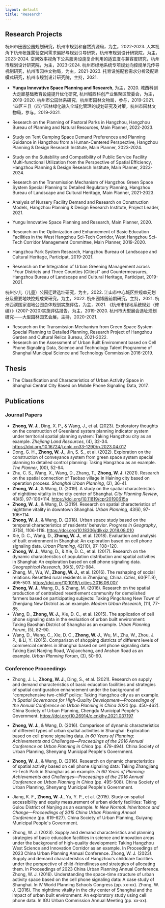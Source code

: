 ```yaml
---
layout: default
title: "Research"
---
```


## Research Projects
杭州市田园公园规划研究，杭州市规划和自然资源局，为主，2022-2023.
人本视角下杭州帐篷露营空间需求偏好与规划引导研究，杭州市规划设计研究院，为主，2023-2024.
空间效率视角下公共服务设施复合利用的适宜度与兼容度研究，杭州市规划设计研究院，为主，2023-2024.
杭州市绿地系统专项规划向控规单元传导机制研究，杭州市园林文物局，为主，2021-2023.
托育设施配套需求分析及配建模式研究，杭州市规划设计研究院，主持，2021.
- **Yungu Innovative Space Planning and Research**, 为主，2020.
城西科创大走廊基础教育设施提升优化研究, 杭州城西科创产业集聚区管委会，为主，2019-2020.
杭州市公园体系研究，杭州市园林文物局，参与，2019-2021.
“四区三县（市）”园林绿化融入全域化管理的规划研究及对策，杭州市园林文物局，参与，2019-2021.

- Research on the Planning of Pastoral Parks in Hangzhou, Hangzhou Bureau of Planning and Natural Resources, Main Planner, 2022-2023.
- Study on Tent Camping Space Demand Preferences and Planning Guidance in Hangzhou from a Human-Centered Perspective, Hangzhou Planning & Design Research Institute, Main Planner, 2023-2024.
- Study on the Suitability and Compatibility of Public Service Facility Multi-functional Utilization from the Perspective of Spatial Efficiency, Hangzhou Planning & Design Research Institute, Main Planner, 2023-2024.
- Research on the Transmission Mechanism of Hangzhou Green Space System Special Planning to Detailed Regulatory Planning, Hangzhou Bureau of Landscape and Cultural Heritage, Main Planner, 2021-2023.
- Analysis of Nursery Facility Demand and Research on Construction Models, Hangzhou Planning & Design Research Institute, Project Leader, 2021.
- Yungu Innovative Space Planning and Research, Main Planner, 2020.
- Research on the Optimization and Enhancement of Basic Education Facilities in the West Hangzhou Sci-Tech Corridor, West Hangzhou Sci-Tech Corridor Management Committee, Main Planner, 2019-2020.
- Hangzhou Park System Research, Hangzhou Bureau of Landscape and Cultural Heritage, Participat, 2019-2021.
- Research on the Integration of Urban Greening Management across "Four Districts and Three Counties (Cities)" and Countermeasures, Hangzhou Bureau of Landscape and Cultural Heritage, Participat, 2019-2021.


杭州少儿（儿童）公园迁建选址研究，为主，2022.
江山市中心城区控规单元划分及重要地块控规成果研究，为主，2022.
杭州园博园前期研究，主持，2021.
杭州西溪国家湿地公园总体规划实施评估，为主，2021.
《杭州市绿地系统规划（修编）》(2007-2020)实施评估报告，为主，2019-2020.
杭州市大型展会选址规划研究——大型园林园艺会展，主持，2020-2021.

- Research on the Transmission Mechanism from Green Space System Special Planning to Detailed Planning, Research Project of Hangzhou Garden and Cultural Relics Bureau, 2021-2022.
- Research on the Assessment of Urban Built Environment based on Cell Phone Signaling Data, Science and Technology Talent Programme of Shanghai Municipal Science and Technology Commission 2016-2019.

## Thesis
- The Classification and Characteristics of Urban Activity Space in Shanghai Central City Based on Mobile Phone Signaling Data, 2017.

## Publications
### Journal Papers 
- **Zhong, W. J.**, Ding, X. P., & Wang, J., et al. (2023). Exploratory thoughts on the construction of Greenland system planning indicator system under territorial spatial planning system: Taking Hangzhou city as an example. *Zhejiang Land Resources*, (4), 32-34. https://doi.org/10.16724/j.cnki.cn33-1290/p.2023.04.017
- Dong, G. H., **Zhong, W. J.**, Jin, S. S., et al. (2022). Exploration on the construction of conveyance system from green space system special planning to detailed control planning: Taking Hangzhou as an example. *The Planner*, (00), 52-64.
- Zhu, C. S., Wang, X., Wang, D., Zhang, T., **Zhong, W. J**. (2021). Research on the spatial connection of Taobao village in Haining city based on operation process. *Shanghai Urban Planning*, (2), 36-41.
- **Zhong, W. J.**, & Wang, D. (2019). A study on the spatial characteristics of nighttime vitality in the city center of Shanghai. *City Planning Review*, 43(6), 97-106+114. https://doi.org/10.11819/cpr20190615a
- **Zhong, W. J.**, & Wang, D. (2019). Research on spatial characteristics of nighttime vitality in downtown Shanghai. *Urban Planning*, 43(6), 97-106+114.
- **Zhong, W. J.**, & Wang, D. (2018). Urban space study based on the temporal characteristics of residents' behavior. *Progress in Geography*, 37(8), 1106-1118. https://doi.org/10.18306/dlkxjz.2018.08.010
- Xie, D. C., Wang, D., **Zhong, W. J.**, et al. (2018). Evaluation and analysis of built environment in Shanghai: An exploration based on cell phone signaling data. *Urban Planning*, 42(10), 97-108+120.
- **Zhong, W. J.**, Wang, D., & Xie, D. C., et al. (2017). Research on the dynamic characteristics of population distribution and spatial activities in Shanghai: An exploration based on cell phone signaling data. *Geographical Research*, 36(5), 972-984.
- Zhang, M., Wu, W., **Zhong, W. J.,** et al. (2016). The reshaping of social relations: Resettled rural residents in Zhenjiang, China. *Cities*, 60(PT.B), 495-503. https://doi.org/10.1016/j.cities.2016.06.007
- **Zhong, W. J.**, Wang, D., & Zhang, M. (2016). Research on the spatial production of centralized resettlement community for demolished farmers based on participating subjects: Taking Pingchang New Town of Zhenjiang New District as an example. *Modern Urban Research*, (11), 77-85.
- Wang, D., **Zhong, W. J.**, Xie, D. C., et al. (2015). The application of cell phone signaling data in the evaluation of urban built environment: Taking Baoshan District of Shanghai as an example. *Urban Planning Forum*, (5), 82-90.
- Wang, D., Wang, C., Xie, D. C., **Zhong, W. J.**, Wu, M., Zhu, W., Zhou, J. P., & Li, Y. (2015). Comparison of shopping districts of different levels of commercial centers in Shanghai based on cell phone signaling data: Taking East Nanjing Road, Wujiaochang, and Anshan Road as an example. *Urban Planning Forum*, (3), 50-60.

### Conference Proceedings 
- Zhong, J. L., **Zhong, W. J.**, Ding, S., et al. (2021). Research on supply and demand characteristics of basic education facilities and strategies of spatial configuration enhancement under the background of "comprehensive two-child" policy: Taking Hangzhou city as an example. *In Spatial Governance for High-Quality Development—Proceedings of the Annual Conference on Urban Planning in China 2020* (pp. 450-462). China Society of Urban Planning, Chengdu Municipal People's Government. https://doi.org/10.26914/c.cnkihy.2021.037197
- **Zhong, W. J.**, & Wang, D. (2016). Comparison of dynamic characteristics of different types of urban spatial activities in Shanghai: Exploration based on cell phone signaling data. *In 60 Years of Planning: Achievements and Challenges—Proceedings of the 2016 Annual Conference on Urban Planning in China* (pp. 479-494). China Society of Urban Planning, Shenyang Municipal People's Government.
- **Zhong, W. J.**, & Wang, D. (2016). Research on dynamic characteristics of spatial activity based on cell phone signaling data: Taking Zhangjiang Hi-Tech Park in Shanghai as an example. *In 60 Years of Planning: Achievements and Challenges—Proceedings of the 2016 Annual Conference on Urban Planning in China* (pp. 495-508). China Society of Urban Planning, Shenyang Municipal People's Government.
- Jiang, K. F., **Zhong, W. J.**, Yu, Y. P., et al. (2015). Study on spatial accessibility and equity measurement of urban elderly facilities: Taking Gulou District of Nanjing as an example. *In New Normal: Inheritance and Change—Proceedings of 2015 China Urban Planning Annual Conference* (pp. 619-627). China Society of Urban Planning, Guiyang Municipal People's Government.

  

- Zhong, W. J. (2023). Supply and demand characteristics and planning strategies of basic education facilities in science and innovation areas under the background of high-quality development: Taking Hangzhou West Science and Innovation Corridor as an example. In Proceedings of 2023 China Urban Planning Annual Conference.
Zhong, W. J. (2023). Supply and demand characteristics of Hangzhou's childcare facilities under the perspective of child-friendliness and strategies of allocating them. In Proceedings of 2023 China Urban Planning Annual Conference.
Zhong, W. J. (2016). Understanding the space-time structure of urban activity space based on the cell phone signaling data: A case study of Shanghai. In IV World Planning Schools Congress (pp. xx-xx).
Zhong, W. J. (2016). The nighttime vitality in the city center of Shanghai and the impact of urban built environment: An exploratory study using cell phone data. In IGU Urban Commission Annual Meeting (pp. xx-xx).
